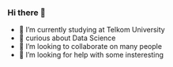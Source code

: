 ### Hi there 👋

- 🔭 I’m currently studying at Telkom University
- 🌱 curious about Data Science
- 👯 I’m looking to collaborate on many people
- 🤔 I’m looking for help with some insteresting
